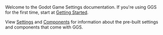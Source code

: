 Welcome to the Godot Game Settings documentation. If you're using GGS for the first time, start at [Getting Started](getting_started.md).

View [Settings](settings.md) and [Components](components.md) for information about the pre-built settings and components that come with GGS.
